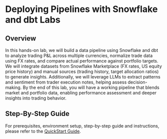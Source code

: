 # Deploying Pipelines with Snowflake and dbt Labs

## Overview

In this hands-on lab, we will build a data pipeline using Snowflake and dbt to analyze trading P&L across multiple currencies, normalize trade data using FX rates, and compare actual performance against portfolio targets. We will integrate datasets from Snowflake Marketplace (FX rates, US equity price history) and manual sources (trading history, target allocation ratios) to generate insights. Additionally, we will leverage LLMs to extract patterns and sentiment from trader execution notes, helping assess decision-making. By the end of this lab, you will have a working pipeline that blends market and portfolio data, enabling performance assessment and deeper insights into trading behavior.

## Step-By-Step Guide

For prerequisites, environment setup, step-by-step guide and instructions, please refer to the [QuickStart Guide](https://quickstarts.snowflake.com/guide/data_engineering_deploying_pipelines_with_snowflake_and_dbt_labs/index.html).